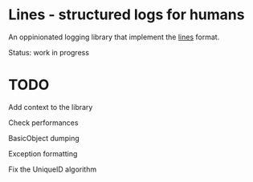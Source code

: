 Lines - structured logs for humans
==================================

An oppinionated logging library that implement the
[lines](https://github.com/zimbatm/lines) format.

Status: work in progress

TODO
====

Add context to the library

Check performances

BasicObject dumping

Exception formatting

Fix the UniqueID algorithm
